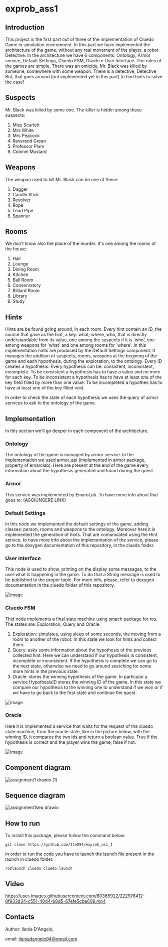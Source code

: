 # exprob_ass1
## Introduction
This project is the first part out of three of the implementation of Cluedo Game in simulation environment. 
In this part we have implemented the architecture of the game, without any real movement of the player, a robot Detective.
In the architecture we have 6 components: Ontology, Armor service, Default Settings, Cluedo FSM, Oracle e User Interface.
The rules of the games are simple. There was an omicide, Mr. Black was killed by someone, somewhere with some weapon. There is a detective, Detective Bot, that goes around (not implemented yet in this part) to find hints to solve the case!

## Suspects
Mr. Black was killed by some one. The killer is hiddin among these suspects:
1. Miss Scarlett
2. Mrs White
3. Mrs Peacock
4. Reverend Green
5. Professor Plum
6. Colonel Mustard

## Weapons
The weapon used to kill Mr. Black can be one of these:
1. Dagger
2. Candle Stick
3. Revolver
4. Rope
5. Lead Pipe
6. Spanner


## Rooms
We don't know also the place of the murder. It's one among the rooms of the house:
1. Hall
2. Lounge
3. Dining Room
4. Kitchen
5. Ball Room
6. Conservatory
7. Billiard Room
8. Library
9. Study

## Hints
Hints are be found going around, in each room. Every hint contain an ID, the source that gave us the hint, a key: what, where, who, that is directly understandable from its value, one among the suspects if it is 'who', one among weapons for 'what' and one among rooms for 'where'. In this implementation hints are produced by the Default Settings component. It manages the addition of suspects, rooms, weapons at the begining of the game and each hypothesis, during the exploration, to the ontology.
Every ID creates a hypothesis. Every hypothesis can be: consistent, inconsistent, incomplete.
To be consistent a hypothesis has to have a value and no more for each key.
To be inconsistent a hypothesis has to have at least one of the key field filled by more than one value.
To be incompleted a hypothes has to have at least one of the key filled void.

In order to check the state of each hypothesis we uses the query of armor services to ask to the ontology of the game.
## Implementation
In this section we'll go deeper in each component of the architecture.

### Ontology
The ontology of the game is managed by armor service. In the implementation we used armor_api (implemented in armor package, property of emarolab). Here are present at the end of the game every information about the hypothesis generated and found during the quest.
### Armor
This service was implemented by EmaroLab. To have more info about that goes to: (AGGIUNGERE LINK)
### Default Settings
In this node we implemented the default settings of the game, adding classes: person, rooms and weapons to the ontology. Moreover here it is implemented the generation of hints. That are comunicated using the Hint service, to have more info about the implementation of the service, please go to the doxygen documentation of this repository, in the cluedo folder.
### User interface
This node is used to show, printing on the display some messages, to the user what is happening in the game. To do that a String message is used to be published to the proper topic. For more info, please, refer to doxygen documentation in the cluedo folder of this repository.

![image](https://user-images.githubusercontent.com/80365922/222924326-ebe58210-de53-43b9-8ea9-7f1d9775ff43.png)


### Cluedo FSM
Thid node implements a final state machine using smach package for ros. The states are: Exploration, Query and Oracle.
1. Exploration: simulates, using sleep of some seconds, the moving from a room to another of the robot. In this state we look for hints and collect them.
2. Query: asks some information about the hypothesis of the previous collected hint. Here we can understand if our hypothesis is consistent, incomplete or inconsistent. If the hypothesis is complete we can go to the next state, otherwise we need to go around searching for some more hints in the previous state.
3. Oracle: stores the winning hypothesis of the game. In particular a service HypothesisID stores the winning ID of the game. In this state we compare our hypothesis to the winning one to understand if we won or if we have to go back to the first state and continue the quest.

![image](https://user-images.githubusercontent.com/80365922/222924204-58142120-ba6c-41d8-aaef-447291a95d68.png)

### Oracle
Here it is implemented a service that waits for the request of the cluedo state machine, from the oracle state, like in the picture below, with the winning ID, it compares the two ids and return a boolean value. True if the hypothesis is correct and the player wins the game, false if not.

![image](https://user-images.githubusercontent.com/80365922/222924362-a67aaa75-9fc3-42e3-90b2-49c95e209e2f.png)
## Component diagram
![assignment1 drawio (1)](https://user-images.githubusercontent.com/80365922/222924085-c6add65b-8e76-40ae-b171-f53fa523d7b5.png)

## Sequence diagram

![assignment1seq drawio](https://user-images.githubusercontent.com/80365922/222924092-ca26d96e-2993-4196-9dea-55d8d132c31f.png)

## How to run
To install this package, please follow the command below:
```
git clone https://github.com/IleD94/exprob_ass_1
```

In order to run the code you have to launch the launch file present in the launch in cluedo folder.

```
roslaunch cluedo cluedo.launch
```
## Video



https://user-images.githubusercontent.com/80365922/222978412-8f933d34-c551-40d4-b8d5-67efe5cbe609.mp4



## Contacts

Author: Ilenia D'Angelo,

email: ileniadangelo94@gmail.com
